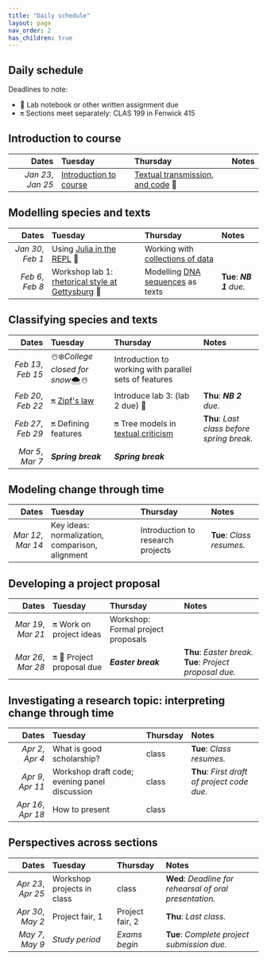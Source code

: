 ```yaml
---
title: "Daily schedule"
layout: page
nav_order: 2
has_children: true
---
```


## Daily schedule

Deadlines to note:

- 📓 Lab notebook or other written assignment due
- 🔛 Sections meet separately: CLAS 199 in Fenwick 415


## Introduction to course

| Dates | Tuesday | Thursday | Notes |
| ---: | :--- | :--- | :--- |
| *Jan 23*, *Jan 25* | [Introduction to course](../classes/intro/) | [Textual transmission, and code](../classes/content+tech1/) 📓 |  |

## Modelling species and texts

| Dates | Tuesday | Thursday | Notes |
| ---: | :--- | :--- | :--- |
| *Jan 30*, *Feb 1* | Using [Julia in the REPL](../classes/repl1/) 📓 | Working with [collections of data](../classes/collections/) |  |
| *Feb 6*, *Feb 8* | Workshop lab 1: [rhetorical style at Gettysburg](../labs/lab1/) 📓 | Modelling [DNA sequences](../classes/dna/) as texts | **Tue**: ***NB 1** due.* |

## Classifying species and texts

| Dates | Tuesday | Thursday | Notes |
| ---: | :--- | :--- | :--- |
| *Feb 13*, *Feb 15* | ☃️❄️*College closed for snow*🌨☃️ | Introduction to working with parallel sets of features |  |
| *Feb 20*, *Feb 22* | 🔛  [Zipf's law](../classes/zipf/) | Introduce lab 3:  (lab 2 due) 📓 | **Thu**: ***NB 2** due.* |
| *Feb 27*, *Feb 29* | 🔛 Defining features  | 🔛 Tree models in [textual criticism](../classes/trees-texts/) | **Thu**: *Last class before spring break.* |
| *Mar 5*, *Mar 7* | ***Spring break*** | ***Spring break*** |  |

## Modeling change through time

| Dates | Tuesday | Thursday | Notes |
| ---: | :--- | :--- | :--- |
| *Mar 12*, *Mar 14* | Key ideas: normalization, comparison, alignment | Introduction to research projects | **Tue**: *Class resumes.* |

## Developing a project proposal

| Dates | Tuesday | Thursday | Notes |
| ---: | :--- | :--- | :--- |
| *Mar 19*, *Mar 21* | 🔛 Work on project ideas | Workshop: Formal project proposals |  |
| *Mar 26*, *Mar 28* | 🔛 📓 Project proposal due | ***Easter break*** | **Thu**: *Easter break.* **Tue**: *Project proposal due.* |

## Investigating a research topic: interpreting change through time

| Dates | Tuesday | Thursday | Notes |
| ---: | :--- | :--- | :--- |
| *Apr 2*, *Apr 4* | What is good scholarship? | class | **Tue**: *Class resumes.* |
| *Apr 9*, *Apr 11* | Workshop draft code; evening panel discussion | class | **Thu**: *First draft of project code due.* |
| *Apr 16*, *Apr 18* | How to present | class |  |

## Perspectives across sections

| Dates | Tuesday | Thursday | Notes |
| ---: | :--- | :--- | :--- |
| *Apr 23*, *Apr 25* | Workshop projects in class | class | **Wed**: *Deadline for rehearsal of oral presentation.* |
| *Apr 30*, *May 2* | Project fair, 1 | Project fair, 2 | **Thu**: *Last class.* |
| *May 7*, *May 9* | *Study period* | *Exams begin* | **Tue**: *Complete project submission due.* |